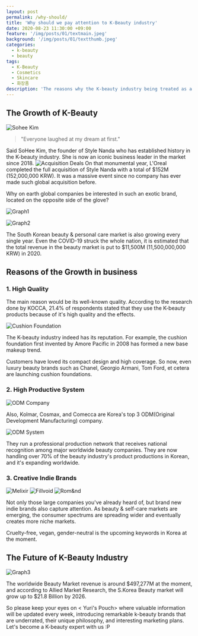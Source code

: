 ```yaml
---
layout: post
permalink: /why-should/
title: 'Why should we pay attention to K-Beauty industry'
date: 2020-08-23 11:30:00 +09:00
feature: '/img/posts/01/textmain.jpeg'
background: '/img/posts/01/textthumb.jpeg'
categories:
  - k-beauty
  - beauty
tags:
  - K-Beauty
  - Cosmetics
  - Skincare
  - 화장품
description: 'The reasons why the K-beauty industry being treated as a new phenomenon worldwide.'
---
```



## The Growth of K-Beauty

![Sohee Kim](/img/posts/01/sohee.jpg)

> "Everyone laughed at my dream at first."

Said SoHee Kim, the founder of Style Nanda who has established history in the K-beauty industry. She is now an iconic business leader in the market since 2018.
![Acquisition Deals](/img/posts/01/table.jpg)
On that monumental year, L'Oreal completed the full acquisition of Style Nanda with a total of $152M (152,000,000 KRW). It was a massive event since no company has ever made such global acquisition before.

Why on earth global companies be interested in such an exotic brand, located on the opposite side of the glove?

![Graph1](/img/posts/01/01.png)

![Graph2](/img/posts/01/02.png)

The South Korean beauty & personal care market is also growing every single year.
Even the COVID-19 struck the whole nation, it is estimated that the total revenue in the beauty market is put to $11,500M (11,500,000,000 KRW) in 2020.


## Reasons of the Growth in business
### 1. High Quality

The main reason would be its well-known quality. According to the research done by KOCCA, 21.4% of respondents stated that they use the K-beauty products because of it's high quality and the effects.

![Cushion Foundation](/img/posts/01/cushion.jpg)

The K-beauty industry indeed has its reputation. For example, the cushion foundation first invented by Amore Pacific in 2008 has formed a new base makeup trend.

Customers have loved its compact design and high coverage. So now, even luxury beauty brands such as Chanel, Georgio Armani, Tom Ford, et cetera are launching cushion foundations.


### 2. High Productive System

![ODM Company](/img/posts/01/odmcomp.jpg)

Also, Kolmar, Cosmax, and Comecca are Korea's top 3 ODM(Original Development Manufacturing) company.

![ODM System](/img/posts/01/odm.png)

They run a professional production network that receives national recognition among major worldwide beauty companies. They are now handling over 70% of the beauty industry's product productions in Korean, and it's expanding worldwide.


### 3. Creative Indie Brands

![Melixir](/img/posts/01/melixir.jpg)
![Fillvoid](/img/posts/01/fil2.png)
![Rom&nd](/img/posts/01/romn.jpg)

Not only those large companies you've already heard of, but brand new indie brands also capture attention. As beauty & self-care markets are emerging, the consumer spectrums are spreading wider and eventually creates more niche markets.

Cruelty-free, vegan, gender-neutral is the upcoming keywords in Korea at the moment.


## The Future of K-Beauty Industry

![Graph3](/img/posts/01/03.png)

The worldwide Beauty Market revenue is around $497,277M at the moment, and according to Allied Market Research, the S.Korea Beauty market will grow up to $21.8 Billion by 2026.

So please keep your eyes on < Yuri's Pouch> where valuable information will be updated every week, introducing remarkable k-beauty brands that are underrated, their unique philosophy, and interesting marketing plans. Let's become a K-beauty expert with us :P
